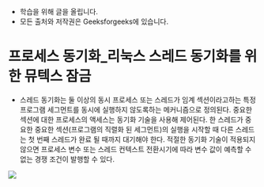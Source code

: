 - 학습을 위해 글을 올립니다.
- 모든 출처와 저작권은 Geeksforgeeks에 있습니다.

[^출처]: https://www.geeksforgeeks.org/



# 프로세스 동기화_리눅스 스레드 동기화를 위한 뮤텍스 잠금

- 스레드 동기화는 둘 이상의 동시 프로세스 또는 스레드가 임계 섹션이라고하는 특정 프로그램 세그먼트를 동시에 실행하지 않도록하는 메커니즘으로 정의된다. 중요한 섹션에 대한 프로세스의 액세스는 동기화 기술을 사용해 제어된다. 한 스레드가 중요한 중요한 섹션(프로그램의 직렬화 된 세그먼트)의 실행을 시작할 때 다른 스레드는 첫 번째 스레드가 완료 될 때까지 대기해야 한다. 적절한 동기화 기술이 적용되지 않으면 프로세스 변수 또는 스레드 컨텍스트 전환시기에 따라 변수 값이 예측할 수 없는 경쟁 조건이 발행할 수 있다.

![](https://cdncontribute.geeksforgeeks.org/wp-content/uploads/Mutex_lock_for_linux.jpg)